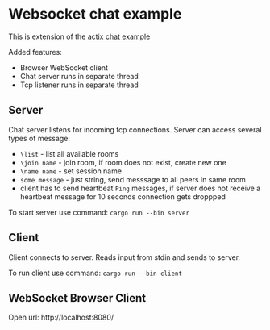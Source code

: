 # Websocket chat example

This is extension of the 
[actix chat example](https://github.com/actix/actix/tree/master/examples/chat)

Added features:

* Browser WebSocket client
* Chat server runs in separate thread
* Tcp listener runs in separate thread


## Server

Chat server listens for incoming tcp connections. Server can access several types of message:

  * `\list` - list all available rooms
  * `\join name` - join room, if room does not exist, create new one
  * `\name name` - set session name
  * `some message` - just string, send messsage to all peers in same room
  * client has to send heartbeat `Ping` messages, if server does not receive a heartbeat 
  message for 10 seconds connection gets droppped
  
To start server use command: `cargo run --bin server`

## Client

Client connects to server. Reads input from stdin and sends to server.

To run client use command: `cargo run --bin client`


## WebSocket Browser Client

Open url: http://localhost:8080/
